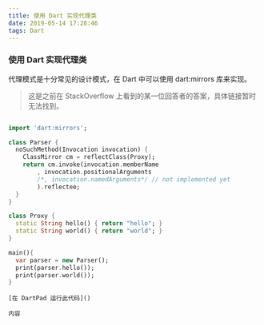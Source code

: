 ```yaml
---
title: 使用 Dart 实现代理类
date: 2019-05-14 17:28:46
tags: Dart 
---
```


### 使用 Dart 实现代理类

代理模式是十分常见的设计模式，在 Dart 中可以使用 dart:mirrors 库来实现。

> 这是之前在 StackOverflow 上看到的某一位回答者的答案，具体链接暂时无法找到。


<!--分割线-->

<!--more-->

```dart

import 'dart:mirrors';

class Parser {
  noSuchMethod(Invocation invocation) {
    ClassMirror cm = reflectClass(Proxy);
    return cm.invoke(invocation.memberName
        , invocation.positionalArguments
        /*, invocation.namedArguments*/ // not implemented yet
        ).reflectee;
  }
}

class Proxy {
  static String hello() { return "hello"; }
  static String world() { return "world"; }
}

main(){
  var parser = new Parser();
  print(parser.hello());
  print(parser.world());
}
```
```
[在 DartPad 运行此代码]()

内容



